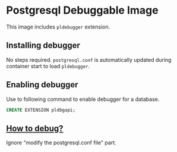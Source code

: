# Postgresql Debuggable Image

This image includes `pldebugger` extension.

## Installing debugger

No steps required. `postgresql.conf` is automatically updated during container start to load `pldebugger`.

## Enabling debugger

Use to following command to enable debugger for a database.

```sql
CREATE EXTENSION pldbgapi;
```

## [How to debug?](https://www.pgadmin.org/docs/pgadmin4/latest/debugger.html)

Ignore "modify the postgresql.conf file" part.
